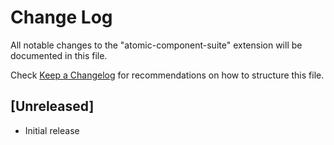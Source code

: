 # Change Log

All notable changes to the "atomic-component-suite" extension will be documented in this file.

Check [Keep a Changelog](http://keepachangelog.com/) for recommendations on how to structure this file.

## [Unreleased]

- Initial release